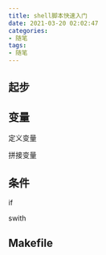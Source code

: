 ```yaml
---
title: shell脚本快速入门
date: 2021-03-20 02:02:47
categories:
- 随笔
tags:
- 随笔
---
```


## 起步

## 变量

定义变量

拼接变量

## 条件

if

swith

## Makefile


